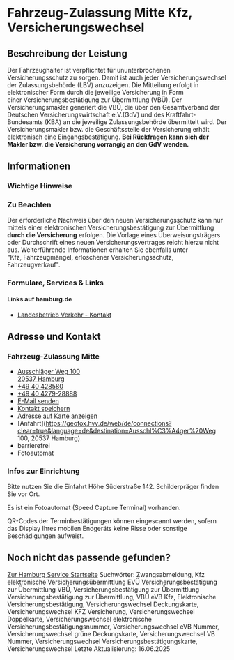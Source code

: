 # Fahrzeug-Zulassung Mitte Kfz, Versicherungswechsel

## Beschreibung der Leistung
Der Fahrzeughalter ist verpflichtet für ununterbrochenen Versicherungsschutz zu sorgen. Damit ist auch jeder Versicherungswechsel der Zulassungsbehörde (LBV) anzuzeigen.
Die Mitteilung erfolgt in elektronischer Form durch die jeweilige Versicherung in Form einer Versicherungsbestätigung zur Übermittlung (VBÜ).
Der Versicherungsmakler generiert die VBÜ, die über den Gesamtverband der Deutschen Versicherungswirtschaft e.V.(GdV) und des Kraftfahrt-Bundesamts (KBA) an die jeweilige Zulassungsbehörde übermittelt wird. Der Versicherungsmakler bzw. die Geschäftsstelle der Versicherung erhält elektronisch eine Eingangsbestätigung. **Bei Rückfragen kann sich der Makler bzw. die Versicherung vorrangig an den GdV wenden.**

## Informationen

### Wichtige Hinweise

### Zu Beachten
Der erforderliche Nachweis über den neuen Versicherungsschutz kann nur mittels einer elektronischen Versicherungsbestätigung zur Übermittlung **durch die Versicherung** erfolgen. Die Vorlage eines Überweisungsträgers oder Durchschrift eines neuen Versicherungsvertrages reicht hierzu nicht aus.
Weiterführende Informationen erhalten Sie ebenfalls unter "Kfz, Fahrzeugmängel, erloschener Versicherungsschutz, Fahrzeugverkauf".

### Formulare, Services & Links

#### Links auf hamburg.de
* [Landesbetrieb Verkehr - Kontakt](https://www.hamburg.de/verkehr/lbv/kontakt)

## Adresse und Kontakt

### Fahrzeug-Zulassung Mitte
* [Ausschläger Weg 100   
  20537 Hamburg](#)
* [+49 40 428580](tel:+4940428580 "+49 40 428580")
* [+49 40 4279-28888](tel:+4940427928888 "+49 40 4279-28888")
* [E-Mail senden](mailto:info@lbv.hamburg.de)
* [Kontakt speichern](//iason.hamburg.de/befi/info/vcard/11833429/ "Kontakt speichern")
* [Adresse auf Karte anzeigen](#)
* [Anfahrt](https://geofox.hvv.de/web/de/connections?clear=true&language=de&destination=Ausschl%C3%A4ger%20Weg 100, 20537 Hamburg)
* barrierefrei
* Fotoautomat

### Infos zur Einrichtung
Bitte nutzen Sie die Einfahrt Höhe Süderstraße 142. Schilderpräger finden Sie vor Ort.

Es ist ein Fotoautomat (Speed Capture Terminal) vorhanden.

QR-Codes der Terminbestätigungen können eingescannt werden, sofern das Display Ihres mobilen Endgeräts keine Risse oder sonstige Beschädigungen aufweist.

## Noch nicht das passende gefunden?
 [Zur Hamburg Service Startseite](/service/)
Suchwörter: Zwangsabmeldung, Kfz elektronische Versicherungsübermittlung EVÜ Versicherungsbestätigung zur Übermittlung VBÜ, Versicherungsbestätigung zur Übermittlung Versicherungsbestätigung zur Übermittlung, VBÜ eVB Kfz, Elektronische Versicherungsbestätigung, Versicherungswechsel Deckungskarte, Versicherungswechsel KFZ Versicherung, Versicherungswechsel Doppelkarte, Versicherungswechsel elektronische Versicherungsbestätigungsnummer, Versicherungswechsel eVB Nummer, Versicherungswechsel grüne Deckungskarte, Versicherungswechsel VB Nummer, Versicherungswechsel Versicherungsbestätigungskarte, Versicherungswechsel
Letzte Aktualisierung: 16.06.2025